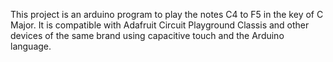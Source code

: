 This project is an arduino program to play the notes C4 to F5 in the key of C Major. 
It is compatible with Adafruit Circuit Playground Classis and other devices of the same brand using capacitive touch and the Arduino language.
